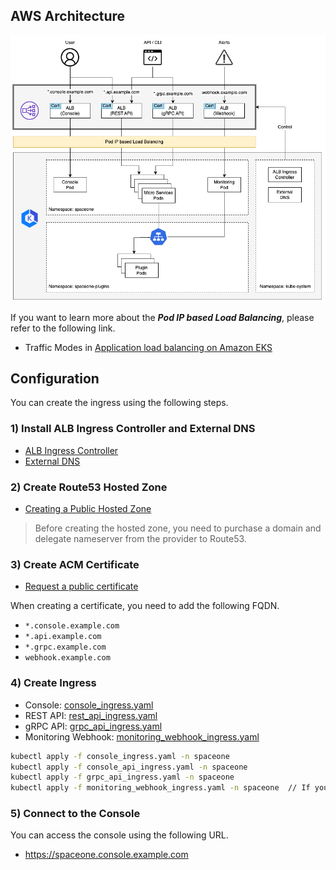 ## AWS Architecture
![AWS Architecture](images/aws_architecture.png)

If you want to learn more about the **_Pod IP based Load Balancing_**, please refer to the following link.
- Traffic Modes in [Application load balancing on Amazon EKS](https://docs.aws.amazon.com/eks/latest/userguide/alb-ingress.html) 

## Configuration
You can create the ingress using the following steps.

### 1) Install ALB Ingress Controller and External DNS  
- [ALB Ingress Controller](https://kubernetes-sigs.github.io/aws-alb-ingress-controller/)
- [External DNS](https://github.com/kubernetes-sigs/external-dns)
  
### 2) Create Route53 Hosted Zone
- [Creating a Public Hosted Zone](https://docs.aws.amazon.com/Route53/latest/DeveloperGuide/CreatingHostedZone.html)

> Before creating the hosted zone, you need to purchase a domain and delegate nameserver from the provider to Route53. 

### 3) Create ACM Certificate
- [Request a public certificate](https://docs.aws.amazon.com/acm/latest/userguide/gs-acm-request-public.html)

When creating a certificate, you need to add the following FQDN.
- `*.console.example.com`
- `*.api.example.com`
- `*.grpc.example.com`
- `webhook.example.com`

### 4) Create Ingress
- Console: [console_ingress.yaml](../../examples/ingress/aws/console_ingress.yaml)
- REST API: [rest_api_ingress.yaml](../../examples/ingress/aws/rest_api_ingress.yaml)
- gRPC API: [grpc_api_ingress.yaml](../../examples/ingress/aws/grpc_api_ingress.yaml)
- Monitoring Webhook: [monitoring_webhook_ingress.yaml](../../examples/ingress/aws/monitoring_webhook_ingress.yaml)

```bash
kubectl apply -f console_ingress.yaml -n spaceone
kubectl apply -f console_api_ingress.yaml -n spaceone
kubectl apply -f grpc_api_ingress.yaml -n spaceone
kubectl apply -f monitoring_webhook_ingress.yaml -n spaceone  // If you want to enable monitoring webhook, apply this.
```

### 5) Connect to the Console
You can access the console using the following URL.
- https://spaceone.console.example.com